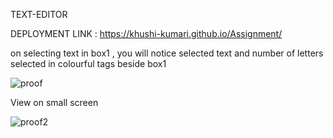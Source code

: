 TEXT-EDITOR

DEPLOYMENT LINK :
https://khushi-kumari.github.io/Assignment/


on selecting text in box1 , you will notice selected text and number of letters selected in colourful tags beside box1

![proof](https://user-images.githubusercontent.com/87301585/154840771-74afbf16-6b3b-41ab-8b29-2461fccefce3.png)

View on small screen

![proof2](https://user-images.githubusercontent.com/87301585/154841059-57ea7287-5653-469a-8a17-7cc340de6d23.png)

